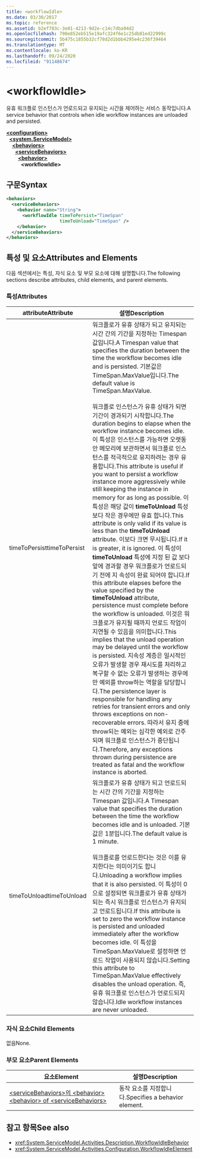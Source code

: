 ```yaml
---
title: <workflowIdle>
ms.date: 03/30/2017
ms.topic: reference
ms.assetid: b2ef703c-3e01-4213-9d2e-c14c7dba94d2
ms.openlocfilehash: 790e852eb515e19afc324f6e1c25db81ed22999c
ms.sourcegitcommit: 5b475c1855b32cf78d2d1bbb4295e4c236f39464
ms.translationtype: MT
ms.contentlocale: ko-KR
ms.lasthandoff: 09/24/2020
ms.locfileid: "91148674"
---
```

# \<workflowIdle>

<span data-ttu-id="47b00-101">유휴 워크플로 인스턴스가 언로드되고 유지되는 시간을 제어하는 서비스 동작입니다.</span><span class="sxs-lookup"><span data-stu-id="47b00-101">A service behavior that controls when idle workflow instances are unloaded and persisted.</span></span>  
  
[**\<configuration>**](../configuration-element.md)\
&nbsp;&nbsp;[**\<system.ServiceModel>**](system-servicemodel-of-workflow.md)\
&nbsp;&nbsp;&nbsp;&nbsp;[**\<behaviors>**](behaviors-of-workflow.md)\
&nbsp;&nbsp;&nbsp;&nbsp;&nbsp;&nbsp;[**\<serviceBehaviors>**](servicebehaviors-of-workflow.md)\
&nbsp;&nbsp;&nbsp;&nbsp;&nbsp;&nbsp;&nbsp;&nbsp;[**\<behavior>**](behavior-of-servicebehaviors-of-workflow.md)\
&nbsp;&nbsp;&nbsp;&nbsp;&nbsp;&nbsp;&nbsp;&nbsp;&nbsp;&nbsp;**\<workflowIdle>**  
  
## <a name="syntax"></a><span data-ttu-id="47b00-102">구문</span><span class="sxs-lookup"><span data-stu-id="47b00-102">Syntax</span></span>  
  
```xml  
<behaviors>
  <serviceBehaviors>
    <behavior name="String">
      <workflowIdle timeToPersist="TimeSpan"
                    timeToUnload="TimeSpan" />
    </behavior>
  </serviceBehaviors>
</behaviors>  
```  
  
## <a name="attributes-and-elements"></a><span data-ttu-id="47b00-103">특성 및 요소</span><span class="sxs-lookup"><span data-stu-id="47b00-103">Attributes and Elements</span></span>  

 <span data-ttu-id="47b00-104">다음 섹션에서는 특성, 자식 요소 및 부모 요소에 대해 설명합니다.</span><span class="sxs-lookup"><span data-stu-id="47b00-104">The following sections describe attributes, child elements, and parent elements.</span></span>  
  
### <a name="attributes"></a><span data-ttu-id="47b00-105">특성</span><span class="sxs-lookup"><span data-stu-id="47b00-105">Attributes</span></span>  
  
|<span data-ttu-id="47b00-106">attribute</span><span class="sxs-lookup"><span data-stu-id="47b00-106">Attribute</span></span>|<span data-ttu-id="47b00-107">설명</span><span class="sxs-lookup"><span data-stu-id="47b00-107">Description</span></span>|  
|---------------|-----------------|  
|<span data-ttu-id="47b00-108">timeToPersist</span><span class="sxs-lookup"><span data-stu-id="47b00-108">timeToPersist</span></span>|<span data-ttu-id="47b00-109">워크플로가 유휴 상태가 되고 유지되는 시간 간의 기간을 지정하는 Timespan 값입니다.</span><span class="sxs-lookup"><span data-stu-id="47b00-109">A Timespan value that specifies the duration between the time the workflow becomes idle and is persisted.</span></span> <span data-ttu-id="47b00-110">기본값은 TimeSpan.MaxValue입니다.</span><span class="sxs-lookup"><span data-stu-id="47b00-110">The default value is TimeSpan.MaxValue.</span></span><br /><br /> <span data-ttu-id="47b00-111">워크플로 인스턴스가 유휴 상태가 되면 기간이 경과되기 시작합니다.</span><span class="sxs-lookup"><span data-stu-id="47b00-111">The duration begins to elapse when the workflow instance becomes idle.</span></span> <span data-ttu-id="47b00-112">이 특성은 인스턴스를 가능하면 오랫동안 메모리에 보관하면서 워크플로 인스턴스를 적극적으로 유지하려는 경우 유용합니다.</span><span class="sxs-lookup"><span data-stu-id="47b00-112">This attribute  is useful if you want to persist a workflow instance more aggressively while still keeping the instance in memory for as long as possible.</span></span> <span data-ttu-id="47b00-113">이 특성은 해당 값이 **timeToUnload** 특성 보다 작은 경우에만 유효 합니다.</span><span class="sxs-lookup"><span data-stu-id="47b00-113">This attribute  is only valid if its value is less than the **timeToUnload** attribute.</span></span> <span data-ttu-id="47b00-114">이보다 크면 무시됩니다.</span><span class="sxs-lookup"><span data-stu-id="47b00-114">If it is greater, it is ignored.</span></span> <span data-ttu-id="47b00-115">이 특성이 **timeToUnload** 특성에 지정 된 값 보다 앞에 경과할 경우 워크플로가 언로드되기 전에 지 속성이 완료 되어야 합니다.</span><span class="sxs-lookup"><span data-stu-id="47b00-115">If this attribute elapses before the value specified by the **timeToUnload** attribute, persistence must complete before the workflow is unloaded.</span></span> <span data-ttu-id="47b00-116">이것은 워크플로가 유지될 때까지 언로드 작업이 지연될 수 있음을 의미합니다.</span><span class="sxs-lookup"><span data-stu-id="47b00-116">This implies that the unload operation may be delayed until the workflow is persisted.</span></span> <span data-ttu-id="47b00-117">지속성 계층은 일시적인 오류가 발생할 경우 재시도를 처리하고 복구할 수 없는 오류가 발생하는 경우에만 예외를 throw하는 역할을 담당합니다.</span><span class="sxs-lookup"><span data-stu-id="47b00-117">The persistence layer is responsible for handling any retries for transient errors and only throws exceptions on non-recoverable errors.</span></span> <span data-ttu-id="47b00-118">따라서 유지 중에 throw되는 예외는 심각한 예외로 간주되며 워크플로 인스턴스가 중단됩니다.</span><span class="sxs-lookup"><span data-stu-id="47b00-118">Therefore, any exceptions thrown during persistence are treated as fatal and the workflow instance is aborted.</span></span>|  
|<span data-ttu-id="47b00-119">timeToUnload</span><span class="sxs-lookup"><span data-stu-id="47b00-119">timeToUnload</span></span>|<span data-ttu-id="47b00-120">워크플로가 유휴 상태가 되고 언로드되는 시간 간의 기간을 지정하는 Timespan 값입니다.</span><span class="sxs-lookup"><span data-stu-id="47b00-120">A Timespan value that specifies the duration between the time the workflow becomes idle and is unloaded.</span></span> <span data-ttu-id="47b00-121">기본값은 1분입니다.</span><span class="sxs-lookup"><span data-stu-id="47b00-121">The default value is 1 minute.</span></span><br /><br /> <span data-ttu-id="47b00-122">워크플로를 언로드한다는 것은 이를 유지한다는 의미이기도 합니다.</span><span class="sxs-lookup"><span data-stu-id="47b00-122">Unloading a workflow implies that it is also persisted.</span></span> <span data-ttu-id="47b00-123">이 특성이 0으로 설정되면 워크플로가 유휴 상태가 되는 즉시 워크플로 인스턴스가 유지되고 언로드됩니다.</span><span class="sxs-lookup"><span data-stu-id="47b00-123">If this attribute is set to zero the workflow instance is persisted and unloaded immediately after the workflow becomes idle.</span></span> <span data-ttu-id="47b00-124">이 특성을 TimeSpan.MaxValue로 설정하면 언로드 작업이 사용되지 않습니다.</span><span class="sxs-lookup"><span data-stu-id="47b00-124">Setting this attribute to TimeSpan.MaxValue effectively disables the unload operation.</span></span> <span data-ttu-id="47b00-125">즉, 유휴 워크플로 인스턴스가 언로드되지 않습니다.</span><span class="sxs-lookup"><span data-stu-id="47b00-125">Idle workflow instances are never unloaded.</span></span>|  
  
### <a name="child-elements"></a><span data-ttu-id="47b00-126">자식 요소</span><span class="sxs-lookup"><span data-stu-id="47b00-126">Child Elements</span></span>  

 <span data-ttu-id="47b00-127">없음</span><span class="sxs-lookup"><span data-stu-id="47b00-127">None.</span></span>  
  
### <a name="parent-elements"></a><span data-ttu-id="47b00-128">부모 요소</span><span class="sxs-lookup"><span data-stu-id="47b00-128">Parent Elements</span></span>  
  
|<span data-ttu-id="47b00-129">요소</span><span class="sxs-lookup"><span data-stu-id="47b00-129">Element</span></span>|<span data-ttu-id="47b00-130">설명</span><span class="sxs-lookup"><span data-stu-id="47b00-130">Description</span></span>|  
|-------------|-----------------|  
|[<span data-ttu-id="47b00-131">\<serviceBehaviors>의 \<behavior></span><span class="sxs-lookup"><span data-stu-id="47b00-131">\<behavior> of \<serviceBehaviors></span></span>](behavior-of-servicebehaviors-of-workflow.md)|<span data-ttu-id="47b00-132">동작 요소를 지정합니다.</span><span class="sxs-lookup"><span data-stu-id="47b00-132">Specifies a behavior element.</span></span>|  
  
## <a name="see-also"></a><span data-ttu-id="47b00-133">참고 항목</span><span class="sxs-lookup"><span data-stu-id="47b00-133">See also</span></span>

- <xref:System.ServiceModel.Activities.Description.WorkflowIdleBehavior>
- <xref:System.ServiceModel.Activities.Configuration.WorkflowIdleElement>
